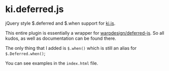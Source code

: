 ki.deferred.js
==============

jQuery style $.deferred and $.when support for [ki.js](https://github.com/dciccale/ki.js).

This entire plugin is essentially a wrapper for [warpdesign/deferred-js](https://github.com/warpdesign/deferred-js). So all kudos, as well as documentation can be found there.

The only thing that I added is `$.when()` which is still an alias for `$.Deferred.when()`;

You can see examples in the `index.html` file.

